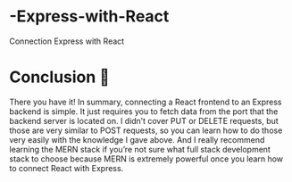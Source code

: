 # -Express-with-React
Connection Express with React
# Conclusion 🏁
There you have it! In summary, connecting a React frontend to an Express backend is simple. It just requires you to fetch data from the port that the backend server is located on. I didn’t cover PUT or DELETE requests, but those are very similar to POST requests, so you can learn how to do those very easily with the knowledge I gave above. And I really recommend learning the MERN stack if you’re not sure what full stack development stack to choose because MERN is extremely powerful once you learn how to connect React with Express. 
  
  
  
   
    
  

  
 
 
